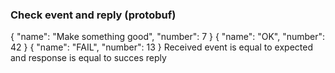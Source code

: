 ### Check event and reply (protobuf)

<div print="true">
    <e:summary/>
    <e:example name="Event must be received and then a success event must be send back">
        <e:given>        
            <e:event-check topicName="test.consume.topic">
                <expected>
                    <protobuf class="com.adven.concordion.extensions.exam.utils.protobuf.TestEntity$Entity">
                    {
                        "name": "Make something good",
                        "number": 7
                    }
                    </protobuf>
                </expected>
                <reply>
                    <success>
                        <protobuf class="com.adven.concordion.extensions.exam.utils.protobuf.TestEntity$Entity">
                        {
                            "name": "OK",
                            "number": 42
                        }
                        </protobuf>
                    </success>
                    <fail>
                        <protobuf class="com.adven.concordion.extensions.exam.utils.protobuf.TestEntity$Entity">
                        {
                            "name": "FAIL",
                            "number": 13
                        }
                        </protobuf>
                    </fail>
                </reply>
            </e:event-check>
        </e:given>
        <e:when>
            <span c:assertTrue="isCorrectResult()">Received event is equal to expected and response is equal to succes reply</span>
        </e:when>
    </e:example>
</div>